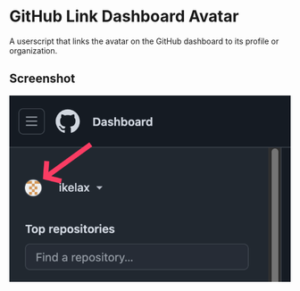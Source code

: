 # GitHub Link Dashboard Avatar

A userscript that links the avatar on the GitHub dashboard to its
profile or organization.

## Screenshot

![Location of the avatar on the dashboard](../images/glda.png)
